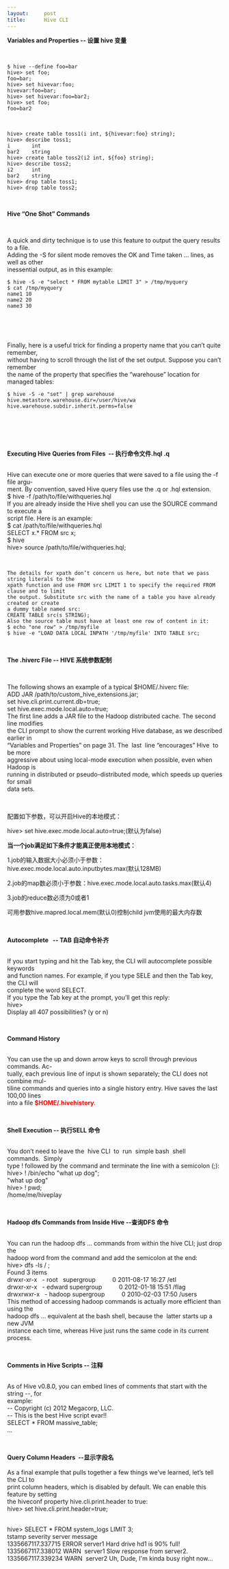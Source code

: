 ```yaml
---
layout:     post
title:      Hive CLI
---
```

<div id="article_content" class="article_content clearfix csdn-tracking-statistics" data-pid="blog" data-mod="popu_307" data-dsm="post">
								            <link rel="stylesheet" href="https://csdnimg.cn/release/phoenix/template/css/ck_htmledit_views-f76675cdea.css">
						<div class="htmledit_views" id="content_views">
                
<p><strong>Variables and Properties -- 设置 hive 变量</strong></p>
<p><br></p>
<p></p>
<pre><code class="language-sql">$ hive --define foo=bar
hive&gt; set foo;
foo=bar;
hive&gt; set hivevar:foo;
hivevar:foo=bar;
hive&gt; set hivevar:foo=bar2;
hive&gt; set foo;
foo=bar2</code></pre><br><p></p>
<p></p>
<pre><code class="language-sql">hive&gt; create table toss1(i int, ${hivevar:foo} string);
hive&gt; describe toss1;
i       int
bar2    string
hive&gt; create table toss2(i2 int, ${foo} string);
hive&gt; describe toss2;
i2      int
bar2    string
hive&gt; drop table toss1;
hive&gt; drop table toss2;</code></pre>
<p></p>
<p><br></p>
<p><strong>Hive “One Shot” Commands</strong><br></p>
<p><br></p>
<p>A quick and dirty technique is to use this feature to output the query results to a file.<br>
Adding the -S for silent mode removes the OK and Time taken ... lines, as well as other<br>
inessential output, as in this example:<br></p>
<pre><code class="language-sql">$ hive -S -e "select * FROM mytable LIMIT 3" &gt; /tmp/myquery
$ cat /tmp/myquery
name1 10
name2 20
name3 30</code></pre><br><p><br></p>
<p>Finally, here is a useful trick for finding a property name that you can’t quite remember,<br>
without having to scroll through the list of the set output. Suppose you can’t remember<br>
the name of the property that specifies the “warehouse” location for managed tables:<br></p>
<p></p>
<p></p>
<pre><code class="language-sql">$ hive -S -e "set" | grep warehouse
hive.metastore.warehouse.dir=/user/hive/wa
hive.warehouse.subdir.inherit.perms=false</code></pre><br><br><p></p>
<p><br></p>
<p><strong>Executing Hive Queries from Files  -- 执行命令文件.hql .q<br></strong></p>
<p><br>
Hive can execute one or more queries that were saved to a file using the -f file argu-<br>
ment. By convention, saved Hive query files use the .q or .hql extension.<br>
$ hive -f /path/to/file/withqueries.hql<br>
If you are already inside the Hive shell you can use the SOURCE command to execute a<br>
script file. Here is an example:<br>
$ cat /path/to/file/withqueries.hql<br>
SELECT x.* FROM src x;<br>
$ hive<br>
hive&gt; source /path/to/file/withqueries.hql;</p>
<p><br></p>
<p></p>
<pre><code class="language-sql">The details for xpath don’t concern us here, but note that we pass string literals to the
xpath function and use FROM src LIMIT 1 to specify the required FROM clause and to limit
the output. Substitute src with the name of a table you have already created or create
a dummy table named src:
CREATE TABLE src(s STRING);
Also the source table must have at least one row of content in it:
$ echo "one row" &gt; /tmp/myfile
$ hive -e "LOAD DATA LOCAL INPATH '/tmp/myfile' INTO TABLE src;</code></pre>
<p></p>
<p><br></p>
<p><strong>The .hiverc File -- HIVE 系统参数配制<br></strong></p>
<p><br></p>
<p>The following shows an example of a typical $HOME/.hiverc file:<br>
ADD JAR /path/to/custom_hive_extensions.jar;<br>
set hive.cli.print.current.db=true;<br>
set hive.exec.mode.local.auto=true;<br>
The first line adds a JAR file to the Hadoop distributed cache. The second line modifies<br>
the CLI prompt to show the current working Hive database, as we described earlier in<br>
“Variables and Properties” on page 31. The  last  line “encourages” Hive  to be more<br>
aggressive about using local-mode execution when possible, even when Hadoop is<br>
running in distributed or pseudo-distributed mode, which speeds up queries for small<br>
data sets.<br></p>
<p><br></p>
<p></p>
<p>配置如下参数，可以开启Hive的本地模式：</p>
<p>hive&gt; set hive.exec.mode.local.auto=true;(默认为false)</p>
<p><strong>当一个job满足如下条件才能真正使用本地模式：</strong></p>
<p>1.job的输入数据大小必须小于参数：hive.exec.mode.local.auto.inputbytes.max(默认128MB)</p>
<p>2.job的map数必须小于参数：hive.exec.mode.local.auto.tasks.max(默认4)</p>
<p>3.job的reduce数必须为0或者1</p>
<p>可用参数hive.mapred.local.mem(默认0)控制child jvm使用的最大内存数</p>
<p><br></p>
<p><strong>Autocomplete   -- TAB 自动命令补齐<br></strong></p>
<p><br>
If you start typing and hit the Tab key, the CLI will autocomplete possible keywords<br>
and function names. For example, if you type SELE and then the Tab key, the CLI will<br>
complete the word SELECT.<br>
If you type the Tab key at the prompt, you’ll get this reply:<br>
hive&gt;<br>
Display all 407 possibilities? (y or n)<br></p>
<p><br></p>
<p><strong>Command History</strong></p>
<p><br>
You can use the up and down arrow keys to scroll through previous commands. Ac-<br>
tually, each previous line of input is shown separately; the CLI does not combine mul-<br>
tiline commands and queries into a single history entry. Hive saves the last 100,00 lines<br>
into a file <span style="color:#FF0000;"><strong>$HOME/.hivehistory</strong></span>.</p>
<p><br></p>
<p><strong>Shell Execution -- 执行SELL 命令<br></strong></p>
<p><br>
You don’t need to leave the  hive CLI  to  run  simple bash  shell  commands.  Simply<br>
type ! followed by the command and terminate the line with a semicolon (;):<br>
hive&gt; ! /bin/echo "what up dog";<br>
"what up dog"<br>
hive&gt; ! pwd;<br>
/home/me/hiveplay</p>
<p><br></p>
<p><strong>Hadoop dfs Commands from Inside Hive --查询DFS 命令<br></strong></p>
<p><br>
You can run the hadoop dfs ... commands from within the hive CLI; just drop the<br>
hadoop word from the command and add the semicolon at the end:<br>
hive&gt; dfs -ls / ;<br>
Found 3 items<br>
drwxr-xr-x   - root   supergroup          0 2011-08-17 16:27 /etl<br>
drwxr-xr-x   - edward supergroup          0 2012-01-18 15:51 /flag<br>
drwxrwxr-x   - hadoop supergroup          0 2010-02-03 17:50 /users<br>
This method of accessing hadoop commands is actually more efficient than using the<br>
hadoop dfs ... equivalent at the bash shell, because the  latter starts up a new JVM<br>
instance each time, whereas Hive just runs the same code in its current process.</p>
<p><br></p>
<p><strong>Comments in Hive Scripts -- 注释<br></strong></p>
<p><br>
As of Hive v0.8.0, you can embed lines of comments that start with the string --, for<br>
example:<br>
-- Copyright (c) 2012 Megacorp, LLC.<br>
-- This is the best Hive script evar!!<br>
SELECT * FROM massive_table;<br>
...</p>
<p><strong><br></strong></p>
<p><strong><strong>Query Column Headers</strong>  --显示字段名 <br></strong><br>
As a final example that pulls together a few things we’ve learned, let’s tell the CLI to<br>
print column headers, which is disabled by default. We can enable this feature by setting<br>
the hiveconf property hive.cli.print.header to true:<br>
hive&gt; set hive.cli.print.header=true;</p>
<p><br>
hive&gt; SELECT * FROM system_logs LIMIT 3;<br>
tstamp severity server message<br>
1335667117.337715 ERROR server1 Hard drive hd1 is 90% full!<br>
1335667117.338012 WARN  server1 Slow response from server2.<br>
1335667117.339234 WARN  server2 Uh, Dude, I'm kinda busy right now...</p>
<p><br></p>
<p><br></p>
<br>            </div>
                </div>